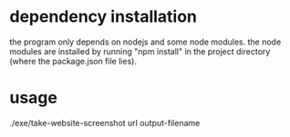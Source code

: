# dependency installation
the program only depends on nodejs and some node modules.
the node modules are installed by running "npm install" in the project directory (where the package.json file lies).

# usage
./exe/take-website-screenshot url output-filename
